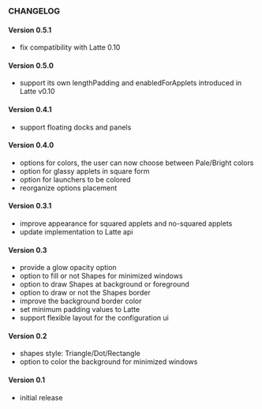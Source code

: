 ### CHANGELOG

#### Version 0.5.1

* fix compatibility with Latte 0.10

#### Version 0.5.0

* support its own lengthPadding and enabledForApplets introduced in Latte v0.10

#### Version 0.4.1

* support floating docks and panels

#### Version 0.4.0

* options for colors, the user can now choose between Pale/Bright colors
* option for glassy applets in square form
* option for launchers to be colored
* reorganize options placement

#### Version 0.3.1

* improve appearance for squared applets and no-squared applets
* update implementation to Latte api

#### Version 0.3

* provide a glow opacity option
* option to fill or not Shapes for minimized windows
* option to draw Shapes at background or foreground
* option to draw or not the Shapes border
* improve the background border color
* set minimum padding values to Latte
* support flexible layout for the configuration ui

#### Version 0.2

* shapes style: Triangle/Dot/Rectangle
* option to color the background for minimized windows

#### Version 0.1

* initial release

